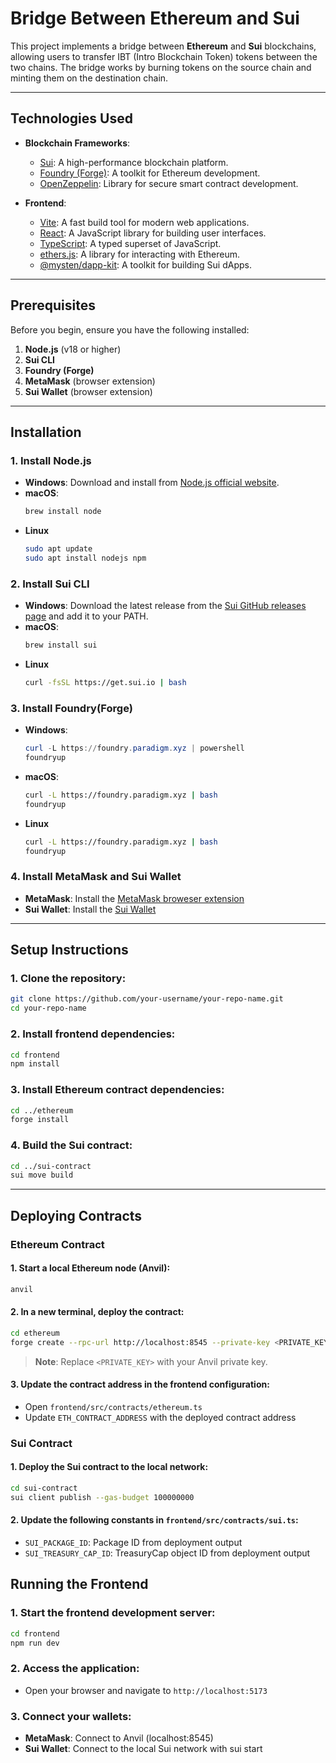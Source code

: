 # Bridge Between Ethereum and Sui

This project implements a bridge between **Ethereum** and **Sui** blockchains, allowing users to transfer IBT (Intro Blockchain Token) tokens between the two chains. The bridge works by burning tokens on the source chain and minting them on the destination chain.

---

## Technologies Used

- **Blockchain Frameworks**:
  - [Sui](https://sui.io/): A high-performance blockchain platform.
  - [Foundry (Forge)](https://book.getfoundry.sh/): A toolkit for Ethereum development.
  - [OpenZeppelin](https://openzeppelin.com/): Library for secure smart contract development.

- **Frontend**:
  - [Vite](https://vitejs.dev/): A fast build tool for modern web applications.
  - [React](https://reactjs.org/): A JavaScript library for building user interfaces.
  - [TypeScript](https://www.typescriptlang.org/): A typed superset of JavaScript.
  - [ethers.js](https://docs.ethers.io/): A library for interacting with Ethereum.
  - [@mysten/dapp-kit](https://sdk.mystenlabs.com/dapp-kit): A toolkit for building Sui dApps.

---

## Prerequisites

Before you begin, ensure you have the following installed:

1. **Node.js** (v18 or higher)
2. **Sui CLI**
3. **Foundry (Forge)**
4. **MetaMask** (browser extension)
5. **Sui Wallet** (browser extension)

---

## Installation

### 1. Install Node.js
- **Windows**:
  Download and install from [Node.js official website](https://nodejs.org/).
- **macOS**:
  ```bash
  brew install node
  ```
- **Linux**
  ```bash
  sudo apt update
  sudo apt install nodejs npm
  ```

### 2. Install Sui CLI
- **Windows**:
  Download the latest release from the [Sui GitHub releases page](https://github.com/MystenLabs/sui/releases) and add it to your PATH.
- **macOS**:
  ```bash
  brew install sui
  ```
- **Linux**
  ```bash
  curl -fsSL https://get.sui.io | bash
  ```

### 3. Install Foundry(Forge)
- **Windows**:
  ```powershell
  curl -L https://foundry.paradigm.xyz | powershell
  foundryup
  ```
- **macOS**:
  ```bash
  curl -L https://foundry.paradigm.xyz | bash
  foundryup
  ```
- **Linux**
  ```bash
  curl -L https://foundry.paradigm.xyz | bash
  foundryup
  ```

### 4. Install MetaMask and Sui Wallet
- **MetaMask**: Install the [MetaMask broweser extension](https://metamask.io/)
- **Sui Wallet**: Install the [Sui Wallet]([https://metamask.io/](https://chromewebstore.google.com/detail/sui-wallet/opcgpfmipidbgpenhmajoajpbobppdil))
  
---

## Setup Instructions

### 1. Clone the repository:
```bash
git clone https://github.com/your-username/your-repo-name.git
cd your-repo-name
```

### 2. Install frontend dependencies:
```bash
cd frontend
npm install
```

### 3. Install Ethereum contract dependencies:
```bash
cd ../ethereum
forge install
```

### 4. Build the Sui contract:
```bash
cd ../sui-contract
sui move build
```
---

## Deploying Contracts

### Ethereum Contract

#### 1. Start a local Ethereum node (Anvil):
```bash
anvil
```

#### 2. In a new terminal, deploy the contract:
```bash
cd ethereum
forge create --rpc-url http://localhost:8545 --private-key <PRIVATE_KEY> src/IBToken.sol:IBToken
```
> **Note**: Replace `<PRIVATE_KEY>` with your Anvil private key.

#### 3. Update the contract address in the frontend configuration:
   - Open `frontend/src/contracts/ethereum.ts`
   - Update `ETH_CONTRACT_ADDRESS` with the deployed contract address

### Sui Contract

#### 1. Deploy the Sui contract to the local network:
```bash
cd sui-contract
sui client publish --gas-budget 100000000
```

#### 2. Update the following constants in `frontend/src/contracts/sui.ts`:
   - `SUI_PACKAGE_ID`: Package ID from deployment output
   - `SUI_TREASURY_CAP_ID`: TreasuryCap object ID from deployment output

## Running the Frontend

### 1. Start the frontend development server:
```bash
cd frontend
npm run dev
```

### 2. Access the application:
   - Open your browser and navigate to `http://localhost:5173`

### 3. Connect your wallets:
   - **MetaMask**: Connect to Anvil (localhost:8545)
   - **Sui Wallet**: Connect to the local Sui network with sui start

